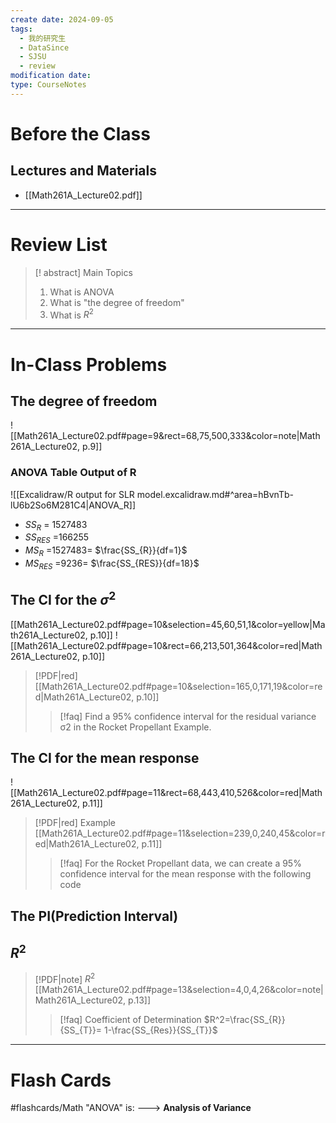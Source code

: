 ```yaml
---
create date: 2024-09-05
tags:
  - 我的研究生
  - DataSince
  - SJSU
  - review
modification date: 
type: CourseNotes
---
```


# Before the Class
## Lectures and Materials
- [[Math261A_Lecture02.pdf]]
---
# Review List
>[! abstract] Main Topics
>1. What is ANOVA
>2. What is "the degree of freedom"
>3. What is $R^2$

---
# In-Class Problems
## The degree of freedom
![[Math261A_Lecture02.pdf#page=9&rect=68,75,500,333&color=note|Math261A_Lecture02, p.9]]
### ANOVA Table Output of R
![[Excalidraw/R output for SLR model.excalidraw.md#^area=hBvnTb-lU6b2So6M281C4|ANOVA_R]]
- $SS_{R}$ = 1527483
- $SS_{RES}$ =166255
- $MS_{R}$ =1527483= $\frac{SS_{R}}{df=1}$
- $MS_{RES}$ =9236= $\frac{SS_{RES}}{df=18}$
## The CI for the $\sigma^2$ 
[[Math261A_Lecture02.pdf#page=10&selection=45,60,51,1&color=yellow|Math261A_Lecture02, p.10]]
![[Math261A_Lecture02.pdf#page=10&rect=66,213,501,364&color=red|Math261A_Lecture02, p.10]]

> [!PDF|red] [[Math261A_Lecture02.pdf#page=10&selection=165,0,171,19&color=red|Math261A_Lecture02, p.10]]
> >[!faq] Find a 95% confidence interval for the residual variance σ2 in the Rocket Propellant Example.

## The CI for the mean response
![[Math261A_Lecture02.pdf#page=11&rect=68,443,410,526&color=red|Math261A_Lecture02, p.11]]
> [!PDF|red] Example [[Math261A_Lecture02.pdf#page=11&selection=239,0,240,45&color=red|Math261A_Lecture02, p.11]]
> >[!faq] For the Rocket Propellant data, we can create a 95% confidence interval for the mean response with the following code


## The PI(Prediction Interval) 

## $R^2$
> [!PDF|note] $R^2$ [[Math261A_Lecture02.pdf#page=13&selection=4,0,4,26&color=note|Math261A_Lecture02, p.13]]
> >[!faq] Coefficient of Determination
>> $R^2=\frac{SS_{R}}{SS_{T}}= 1-\frac{SS_{Res}}{SS_{T}}$ 
> 

---

# Flash Cards
#flashcards/Math 
"ANOVA" is: ---> **Analysis of Variance**
<!--SR:!2024-10-05,3,250-->